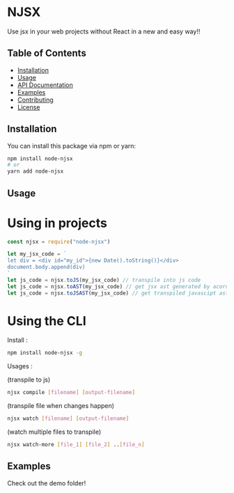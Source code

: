 # NJSX

Use jsx in your web projects without React in a new and easy way!!

## Table of Contents

- [Installation](#installation)
- [Usage](#usage)
- [API Documentation](#api-documentation)
- [Examples](#examples)
- [Contributing](#contributing)
- [License](#license)

## Installation

You can install this package via npm or yarn:

```bash
npm install node-njsx
# or
yarn add node-njsx
```

## Usage

# Using in projects

```javascript
const njsx = require("node-njsx")

let my_jsx_code = `
let div = <div id="my_id">{new Date().toString()}</div>
document.body.append(div)
`
let js_code = njsx.toJS(my_jsx_code) // transpile into js code
let js_code = njsx.toAST(my_jsx_code) // get jsx ast generated by acorn.js
let js_code = njsx.toJSAST(my_jsx_code) // get transpiled javascipt ast 
```

# Using the CLI

Install :

```bash
npm install node-njsx -g
```

Usages :

(transpile to js)
```bash
njsx compile [filename] [output-filename] 
```
(transpile file when changes happen)
```bash
njsx watch [filename] [output-filename]
```
(watch multiple files to transpile)
```bash
njsx watch-more [file_1] [file_2] ..[file_n] 
```

## Examples

Check out the demo folder!
